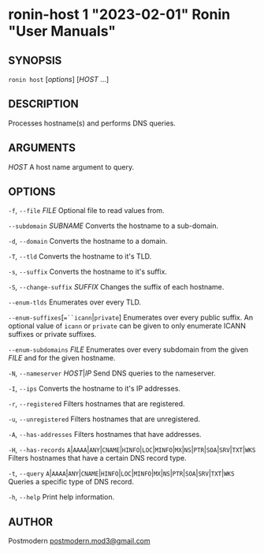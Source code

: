 # ronin-host 1 "2023-02-01" Ronin "User Manuals"

## SYNOPSIS

`ronin host` [*options*] [*HOST* ...]

## DESCRIPTION

Processes hostname(s) and performs DNS queries.

## ARGUMENTS

*HOST*
  A host name argument to query.

## OPTIONS

`-f`, `--file` *FILE*
  Optional file to read values from.

`--subdomain` *SUBNAME*
  Converts the hostname to a sub-domain.

`-d`, `--domain`
  Converts the hostname to a domain.

`-T`, `--tld`
  Converts the hostname to it's TLD.

`-s`, `--suffix`
  Converts the hostname to it's suffix.

`-S`, `--change-suffix` *SUFFIX*
  Changes the suffix of each hostname.

`--enum-tlds`
  Enumerates over every TLD.

`--enum-suffixes`[`=``icann`|`private`]
  Enumerates over every public suffix. An optional value of `icann` or `private`
  can be given to only enumerate ICANN suffixes or private suffixes.

`--enum-subdomains` *FILE*
  Enumerates over every subdomain from the given *FILE* and for the given
  hostname.

`-N`, `--nameserver` *HOST*|*IP*
  Send DNS queries to the nameserver.

`-I`, `--ips`
  Converts the hostname to it's IP addresses.

`-r`, `--registered`
  Filters hostnames that are registered.

`-u`, `--unregistered`
  Filters hostnames that are unregistered.

`-A`, `--has-addresses`
  Filters hostnames that have addresses.

`-H`, `--has-records` `A`\|`AAAA`\|`ANY`\|`CNAME`\|`HINFO`\|`LOC`\|`MINFO`\|`MX`\|`NS`\|`PTR`\|`SOA`\|`SRV`\|`TXT`\|`WKS`
  Filters hostnames that have a certain DNS record type.

`-t`, `--query` `A`\|`AAAA`\|`ANY`\|`CNAME`\|`HINFO`\|`LOC`\|`MINFO`\|`MX`\|`NS`\|`PTR`\|`SOA`\|`SRV`\|`TXT`\|`WKS`
  Queries a specific type of DNS record.

`-h`, `--help`
  Print help information.

## AUTHOR

Postmodern <postmodern.mod3@gmail.com>

